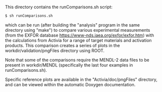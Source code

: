 This directory contains the runComparisons.sh script:

```sh
$ sh runComparisons.sh
```

which can be run (after building the "analysis" program in the same directory
using "make") to compare various experimental measurements
(from the EXFOR database https://www-nds.iaea.org/exfor/exfor.htm) with the
calculations from Activia for a range of target materials and activation
products. This comparison creates a series of plots in the 
workdir/validation/pngFiles directory using ROOT.

Note that some of the comparisons require the MENDL-2 data files to be present
in workdir/MENDL (specifically the last four examples in runComparisons.sh).

Specific reference plots are available in the "Activia/doc/pngFiles" directory,
and can be viewed within the automatic Doxygen documentation.


